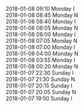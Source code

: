 2018-01-08 09:10 Monday  I  
2018-01-08 08:45 Monday  N  
2018-01-08 08:40 Monday  I  
2018-01-08 08:05 Monday  N  
2018-01-08 08:00 Monday  I  
2018-01-08 07:05 Monday  N  
2018-01-08 07:00 Monday  I  
2018-01-08 04:00 Monday  N  
2018-01-08 03:55 Monday  I  
2018-01-08 00:20 Monday  N  
2018-01-07 22:30 Sunday  I  
2018-01-07 21:30 Sunday  N  
2018-01-07 20:15 Sunday  I  
2018-01-07 20:05 Sunday  N  
2018-01-07 19:50 Sunday  I  

